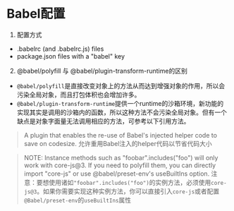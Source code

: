 # Babel配置
1. 配置方式
- .babelrc (and .babelrc.js) files
- package.json files with a "babel" key

2. @babel/polyfill 与 @babel/plugin-transform-runtime的区别
- `@babel/polyfill`是直接改变对象上的方法从而达到增强对象的作用，所以会污染全局对象，而且打包体积也会增加许多。
- `@babel/plugin-transform-runtime`提供一个runtime的沙箱环境，新功能的实现其实是调用的沙箱内的函数，所以这种方法不会污染全局对象。但有一个缺点是对象字面量无法调用相应的方法，可参考以下引用方法。
> A plugin that enables the re-use of Babel's injected helper code to save on codesize.
> 允许重用Babel注入的helper代码以节省代码大小

> NOTE: Instance methods such as "foobar".includes("foo") will only work with core-js@3. If you need to polyfill them, you can directly import "core-js" or use @babel/preset-env's useBuiltIns option.
> 注意：要想使用诸如`"foobar".includes("foo")`的实例方法，必须使用`core-js@3`。如果你需要实现这种实例方法，你可以直接引入`core-js`或者配置`@Babel/preset-env`的`useBuiltIns`属性